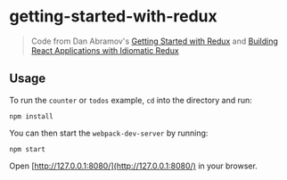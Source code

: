 # getting-started-with-redux

> Code from Dan Abramov's [Getting Started with Redux](https://egghead.io/series/getting-started-with-redux) and [Building React Applications with Idiomatic Redux](https://egghead.io/courses/building-react-applications-with-idiomatic-redux)

## Usage

To run the `counter` or `todos` example, `cd` into the directory and run:

```
npm install
```

You can then start the `webpack-dev-server` by running:

```
npm start
```

Open [http://127.0.0.1:8080/](http://127.0.0.1:8080/) in your browser.
